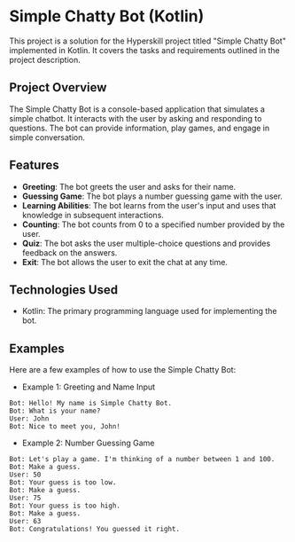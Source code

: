 # Simple Chatty Bot (Kotlin)

This project is a solution for the Hyperskill project titled "Simple Chatty Bot" implemented in Kotlin. It covers the tasks and requirements outlined in the project description.

## Project Overview

The Simple Chatty Bot is a console-based application that simulates a simple chatbot. It interacts with the user by asking and responding to questions. The bot can provide information, play games, and engage in simple conversation.

## Features

- **Greeting**: The bot greets the user and asks for their name.
- **Guessing Game**: The bot plays a number guessing game with the user.
- **Learning Abilities**: The bot learns from the user's input and uses that knowledge in subsequent interactions.
- **Counting**: The bot counts from 0 to a specified number provided by the user.
- **Quiz**: The bot asks the user multiple-choice questions and provides feedback on the answers.
- **Exit**: The bot allows the user to exit the chat at any time.

## Technologies Used

- Kotlin: The primary programming language used for implementing the bot.

## Examples

Here are a few examples of how to use the Simple Chatty Bot:

- Example 1: Greeting and Name Input
```
Bot: Hello! My name is Simple Chatty Bot.
Bot: What is your name?
User: John
Bot: Nice to meet you, John!
```

- Example 2: Number Guessing Game
```
Bot: Let's play a game. I'm thinking of a number between 1 and 100.
Bot: Make a guess.
User: 50
Bot: Your guess is too low.
Bot: Make a guess.
User: 75
Bot: Your guess is too high.
Bot: Make a guess.
User: 63
Bot: Congratulations! You guessed it right.
```


